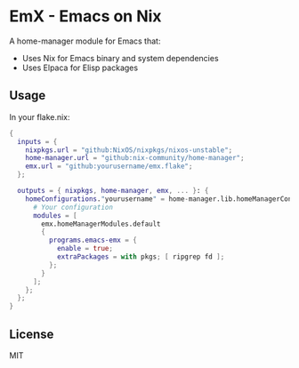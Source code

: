 # EmX - Emacs on Nix

A home-manager module for Emacs that:
- Uses Nix for Emacs binary and system dependencies
- Uses Elpaca for Elisp packages

## Usage

In your flake.nix:

```nix
{
  inputs = {
    nixpkgs.url = "github:NixOS/nixpkgs/nixos-unstable";
    home-manager.url = "github:nix-community/home-manager";
    emx.url = "github:yourusername/emx.flake";
  };

  outputs = { nixpkgs, home-manager, emx, ... }: {
    homeConfigurations."yourusername" = home-manager.lib.homeManagerConfiguration {
      # Your configuration
      modules = [
        emx.homeManagerModules.default
        {
          programs.emacs-emx = {
            enable = true;
            extraPackages = with pkgs; [ ripgrep fd ];
          };
        }
      ];
    };
  };
}
```

## License

MIT